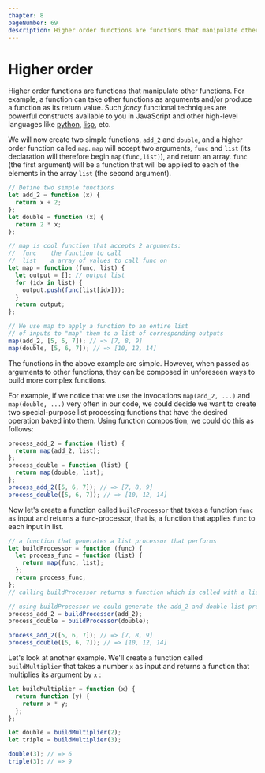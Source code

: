 ```yaml
---
chapter: 8
pageNumber: 69
description: Higher order functions are functions that manipulate other functions. It possess considerable power as it enable functional composition, abstraction, and the capability to generate code that is both versatile and easily reusable.
---
```

# Higher order

Higher order functions are functions that manipulate other functions. For example, a function can take other functions as arguments and/or produce a function as its return value. Such _fancy_ functional techniques are powerful constructs available to you in JavaScript and other high-level languages like [python](https://www.python.org/), [lisp](https://common-lisp.net/), etc.

We will now create two simple functions, `add_2` and `double`, and a higher order function called `map`. `map` will accept two arguments, `func` and `list` (its declaration will therefore begin `map(func,list)`), and return an array. `func` (the first argument) will be a function that will be applied to each of the elements in the array `list` (the second argument).

```javascript
// Define two simple functions
let add_2 = function (x) {
  return x + 2;
};
let double = function (x) {
  return 2 * x;
};

// map is cool function that accepts 2 arguments:
//  func    the function to call
//  list    a array of values to call func on
let map = function (func, list) {
  let output = []; // output list
  for (idx in list) {
    output.push(func(list[idx]));
  }
  return output;
};

// We use map to apply a function to an entire list
// of inputs to "map" them to a list of corresponding outputs
map(add_2, [5, 6, 7]); // => [7, 8, 9]
map(double, [5, 6, 7]); // => [10, 12, 14]
```

The functions in the above example are simple. However, when passed as arguments to other functions, they can be composed in unforeseen ways to build more complex functions.

For example, if we notice that we use the invocations `map(add_2, ...)` and `map(double, ...)` very often in our code, we could decide we want to create two special-purpose list processing functions that have the desired operation baked into them. Using function composition, we could do this as follows:

```javascript
process_add_2 = function (list) {
  return map(add_2, list);
};
process_double = function (list) {
  return map(double, list);
};
process_add_2([5, 6, 7]); // => [7, 8, 9]
process_double([5, 6, 7]); // => [10, 12, 14]
```

Now let's create a function called `buildProcessor` that takes a function `func` as input and returns a `func`-processor, that is, a function that applies `func` to each input in list.

```javascript
// a function that generates a list processor that performs
let buildProcessor = function (func) {
  let process_func = function (list) {
    return map(func, list);
  };
  return process_func;
};
// calling buildProcessor returns a function which is called with a list input

// using buildProcessor we could generate the add_2 and double list processors as follows:
process_add_2 = buildProcessor(add_2);
process_double = buildProcessor(double);

process_add_2([5, 6, 7]); // => [7, 8, 9]
process_double([5, 6, 7]); // => [10, 12, 14]
```

Let's look at another example. We'll create a function called `buildMultiplier` that takes a number `x` as input and returns a function that multiplies its argument by `x` :

```javascript
let buildMultiplier = function (x) {
  return function (y) {
    return x * y;
  };
};

let double = buildMultiplier(2);
let triple = buildMultiplier(3);

double(3); // => 6
triple(3); // => 9
```
